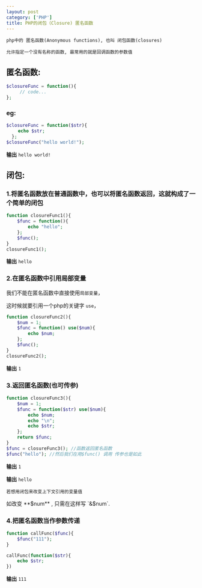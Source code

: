 ```yaml
---
layout: post
category: ['PHP']
title: PHP的闭包（Closure) 匿名函数
---
```


 `php中的 匿名函数(Anonymous functions), 也叫 闭包函数(closures)`

 `允许指定一个没有名称的函数, 最常用的就是回调函数的参数值`


## 匿名函数:
```php
$closureFunc = function(){
　　　// code...
};
```
### eg:
```php
$closureFunc = function($str){
　　 echo $str;
  };
$closureFunc("hello world!");
```
**输出** `hello world!`

## 闭包:
### 1.将匿名函数放在普通函数中，也可以将匿名函数返回，这就构成了一个简单的闭包
```php
function closureFunc1(){
    $func = function(){
        echo "hello";
    };
    $func();
}
closureFunc1();
```
**输出** `hello`

### 2.在匿名函数中引用局部变量

我们不能在匿名函数中直接使用`局部变量`，

这时候就要引用一个php的关键字 `use`，
```php
function closureFunc2(){
    $num = 1;
    $func = function() use($num){
        echo $num;
    };
    $func();
}
closureFunc2();
```
**输出** `1`

### 3.返回匿名函数(也可传参)
```php
function closureFunc3(){
    $num = 1;
    $func = function($str) use($num){
        echo $num;
        echo "\n";
        echo $str;
    };
    return $func;
}
$func = closureFunc3(); //函数返回匿名函数
$func("hello"); //然后我们在用$func() 调用 传参也是如此
```
**输出** `1`

**输出** `hello`

`若想用闭包来改变上下文引用的变量值`

如改变 **$num** , 只需在这样写 `&$num`.

### 4.把匿名函数当作参数传递
```php
function callFunc($func){
    $func("111");
}

callFunc(function($str){
    echo $str;
})
```
**输出** `111`
